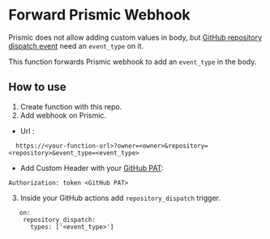 # Forward Prismic Webhook 

Prismic does not allow adding custom values in body, 
but [GitHub repository dispatch event](https://docs.github.com/en/rest/reference/repos#create-a-repository-dispatch-event) need an `event_type` on it.  

This function forwards Prismic webhook to add an `event_type` in the body.

## How to use

1. Create function with this repo. 
2. Add webhook on Prismic.
- Url : 
```
  https://<your-function-url>?owner=<owner>&repository=<repository>&event_type=<event_type>
```
- Add Custom Header with your [GitHub PAT](https://docs.github.com/en/github/authenticating-to-github/keeping-your-account-and-data-secure/creating-a-personal-access-token): 
```
Authorization: token <GitHub PAT>
```
3. Inside your GitHub actions add `repository_dispatch` trigger. 
```
   on:
    repository_dispatch:
      types: ['<event_type>']
```

